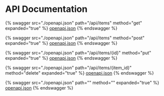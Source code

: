 # API Documentation

{% swagger src="./openapi.json" path="/api/items" method="get" expanded="true" %}
[openapi.json](./openapi.json)
{% endswagger %}

{% swagger src="./openapi.json" path="/api/items" method="post" expanded="true" %}
[openapi.json](./openapi.json)
{% endswagger %}

{% swagger src="./openapi.json" path="/api/items/{id}" method="put" expanded="true" %}
[openapi.json](./openapi.json)
{% endswagger %}

{% swagger src="./openapi.json" path="/api/items/{item_id}" method="delete" expanded="true" %}
[openapi.json](./openapi.json)
{% endswagger %}

{% swagger src="./openapi.json" path="" method="" expanded="true" %}
[openapi.json](./openapi.json)
{% endswagger %}
